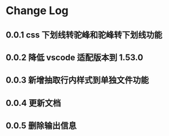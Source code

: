 # Change Log

## 0.0.1 css 下划线转驼峰和驼峰转下划线功能

## 0.0.2 降低 vscode 适配版本到 1.53.0

## 0.0.3 新增抽取行内样式到单独文件功能

## 0.0.4 更新文档

## 0.0.5 删除输出信息
